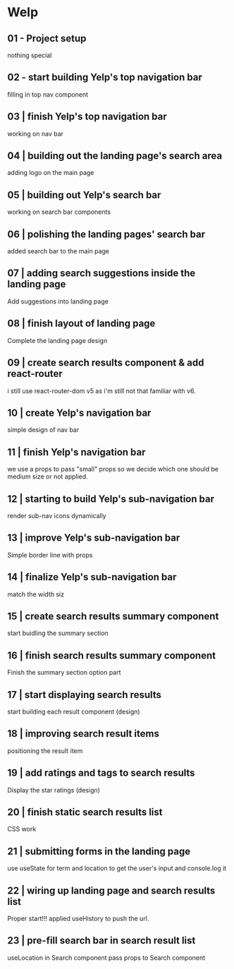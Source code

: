 # Welp

## 01 - Project setup

nothing special

## 02 - start building Yelp's top navigation bar

filling in top nav component

## 03 | finish Yelp's top navigation bar

working on nav bar

## 04 | building out the landing page's search area

adding logo on the main page

## 05 | building out Yelp's search bar

working on search bar components

## 06 | polishing the landing pages' search bar

added search bar to the main page

## 07 | adding search suggestions inside the landing page

Add suggestions into landing page

## 08 | finish layout of landing page

Complete the landing page design

## 09 | create search results component & add react-router

i still use react-router-dom v5 as i'm still not that familiar with v6.

## 10 | create Yelp's navigation bar

simple design of nav bar

## 11 | finish Yelp's navigation bar

we use a props to pass "small" props so we decide which one should be medium size or not applied.

## 12 | starting to build Yelp's sub-navigation bar

render sub-nav icons dynamically

## 13 | improve Yelp's sub-navigation bar

Simple border line with props

## 14 | finalize Yelp's sub-navigation bar

match the width siz

## 15 | create search results summary component

start buidling the summary section

## 16 | finish search results summary component

Finish the summary section option part

## 17 | start displaying search results

start building each result component (design)

## 18 | improving search result items

positioning the result item

## 19 | add ratings and tags to search results

Display the star ratings (design)

## 20 | finish static search results list

CSS work

## 21 | submitting forms in the landing page

use useState for term and location to get the user's input and console.log it

## 22 | wiring up landing page and search results list

Proper start!!!
applied useHistory to push the url.

## 23 | pre-fill search bar in search result list

useLocation in Search component
pass props to Search component
